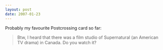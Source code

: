 ```yaml
---
layout: post
date: 2007-01-23
---
```


Probably my favourite Postcrossing card so far: 

>Btw, I heard that there was a film studio of Supernatural (an American TV drama) in Canada. Do you watch it?

